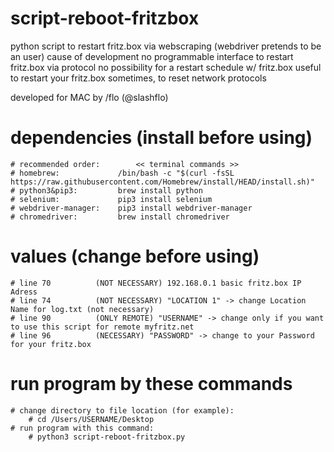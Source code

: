 # script-reboot-fritzbox
python script to restart fritz.box via webscraping (webdriver pretends to be an user)
cause of development
    no programmable interface to restart fritz.box via protocol
    no possibility for a restart schedule w/ fritz.box
useful to restart your fritz.box sometimes, to reset network protocols

developed for MAC
by /flo (@slashflo)

# dependencies (install before using)
    # recommended order:        << terminal commands >>
    # homebrew:             /bin/bash -c "$(curl -fsSL https://raw.githubusercontent.com/Homebrew/install/HEAD/install.sh)"
    # python3&pip3:         brew install python
    # selenium:             pip3 install selenium
    # webdriver-manager:    pip3 install webdriver-manager
    # chromedriver:         brew install chromedriver

# values (change before using)
    # line 70          (NOT NECESSARY) 192.168.0.1 basic fritz.box IP Adress
    # line 74          (NOT NECESSARY) "LOCATION 1" -> change Location Name for log.txt (not necessary)
    # line 90          (ONLY REMOTE) "USERNAME" -> change only if you want to use this script for remote myfritz.net
    # line 96          (NECESSARY) "PASSWORD" -> change to your Password for your fritz.box

# run program by these commands
    # change directory to file location (for example):     
        # cd /Users/USERNAME/Desktop
    # run program with this command:
        # python3 script-reboot-fritzbox.py
